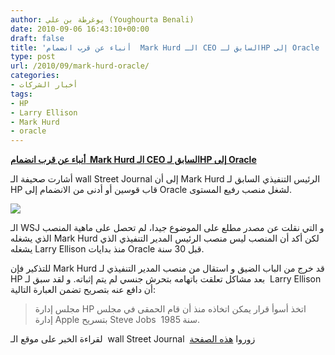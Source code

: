 ```yaml
---
author: يوغرطة بن علي (Youghourta Benali)
date: 2010-09-06 16:43:10+00:00
draft: false
title: 'أنباء عن قرب انضمام  Mark Hurd الـ CEO السابق لـHP إلى Oracle '
type: post
url: /2010/09/mark-hurd-oracle/
categories:
- أخبار الشركات
tags:
- HP
- Larry Ellison
- Mark Hurd
- oracle
---
```


**[أنباء عن قرب انضمام  Mark Hurd الـ CEO السابق لـHP إلى Oracle](https://www.it-scoop.com/2010/09/mark-hurd-oracle/)**


أشارت صحيفة الـ wall Street Journal إلى أن Mark Hurd الرئيس التنفيذي السابق لـ HP قاب قوسين أو أدنى من الانضمام إلى Oracle لشغل منصب رفيع المستوى.

[![](https://www.it-scoop.com/wp-content/uploads/2010/09/Mark-Hurd.jpg)
](https://www.it-scoop.com/2010/09/mark-hurd-oracle/)

الـ WSJ و التي نقلت عن مصدر مطلع على الموضوع جيدا، لم تحصل على ماهية المنصب الذي يشغله Mark Hurd لكن أكد أن المنصب ليس منصب الرئيس المدير التنفيذي الذي يشغله Larry Ellison منذ بدايات Oracle قبل 30 سنة.

للتذكير فإن Mark Hurd قد خرج من الباب الضيق و استقال من منصب المدير التنفيذي لـ HP بعد مشاكل تعلقت باتهامه بتحرش جنسي لم يتم إثباته. و لقد سبق لـ  Larry Ellison أن دافع عنه بتصريح تضمن العبارة التالية:


<blockquote>مجلس إدارة HP اتخذ أسوأ قرار يمكن اتخاذه منذ أن قام الحمقى في مجلس إدارة Apple بتسريح Steve Jobs  سنة 1985.</blockquote>


لقراءة الخبر على موقع الـ  wall Street Journal  زوروا [هذه الصفحة](http://online.wsj.com/article/SB10001424052748703417104575472872601179044.html?KEYWORDS=Mark+Hurd)

